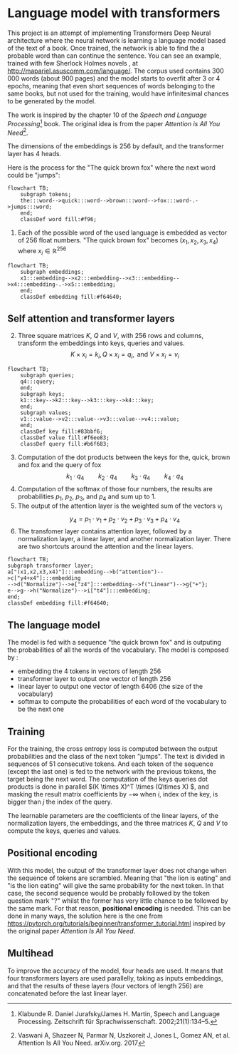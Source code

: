 # Language model with transformers

This project is an attempt of implementing Transformers Deep Neural architecture where the neural network is learning a language model based of the text of a book. Once trained, the network is able to find the a probable word than can continue the sentence. You can see an example, trained with few Sherlock Holmes novels , at http://mapariel.asuscomm.com/language/. The corpus used contains 300 000 words (about 900 pages) and the model starts to overfit after 3 or 4 epochs, meaning that even short sequences of words belonging to the same books, but not used for the training, would have infinitesimal chances to be generated by the model.



The work is inspired by the chapter 10 of the *Speech and Language Processing*[^1] book. The original idea is from the paper *Attention is All You Need*[^2].

The dimensions of the embeddings is 256 by default, and the transformer layer has 4 heads.

Here is the process for the "The quick brown fox" where the next word could be "jumps":


```mermaid
flowchart TB;
    subgraph tokens;
    the:::word-->quick:::word-->brown:::word-->fox:::word-.->jumps:::word;
    end;    
    classDef word fill:#f96;
```

1. Each of the possible word of the used language is embedded as vector of 256 float numbers. "The quick brown fox" becomes $(x_1, x_2, x_3, x_4)$ where $x_i \in \mathbb{R}^{256}$

```mermaid
flowchart TB;
    subgraph embeddings;
    x1:::embedding-->x2:::embedding-->x3:::embedding-->x4:::embedding-.->x5:::embedding;
    end;
    classDef embedding fill:#f64640;
```

## Self attention and transformer layers

2. Three square matrices $K$, $Q$ and $V$, with 256 rows and columns,  transform the embeddings into keys, queries and values.
$$K \times x_i = k_i ,  Q \times x_i = q_i ,  \text{ and } V \times x_i = v_i$$ 

```mermaid
flowchart TB;
    subgraph queries;
    q4:::query;
    end;
    subgraph keys;
    k1:::key-->k2:::key-->k3:::key-->k4:::key;
    end;
    subgraph values;
    v1:::value-->v2:::value-->v3:::value-->v4:::value;
    end;
    classDef key fill:#83bbf6; 
    classDef value fill:#f6ee83;    
    classDef query fill:#b6f683;
```

3. Computation of the dot products between the keys for the, quick, brown and fox and the query of fox  
$$k_1\cdot q_4  \qquad k_2 \cdot q_4 \qquad k_3 \cdot q_4  \qquad k_4 \cdot q_4$$
4. Computation of the softmax of those four numbers, the results are probabilities $p_1$, $p_2$, $p_3$, and $p_4$ and sum up to 1.
5. The output of the attention layer is the weighted sum of the vectors $v_i$
$$y_4=p_1 \cdot v_1 + p_2 \cdot v_2 + p_3 \cdot v_3 + p_4 \cdot v_4$$
6. The transfomer layer contains attention layer, followed by a normalization layer, a linear layer, and another normalization layer. There are two shortcuts around the attention and the linear layers.
```mermaid
flowchart TB;
subgraph transformer layer;
a["(x1,x2,x3,x4)"]:::embedding-->b("attention")-->c["y4+x4"]:::embedding
-->d("Normalize")-->e["z4"]:::embedding-->f("Linear")-->g{"+"};
e-->g-->h("Normalize")-->i["t4"]:::embedding;
end;
classDef embedding fill:#f64640;
```

## The language model
The model is fed with a sequence "the quick brown fox" and is outputing the probabilities of all the words of the vocabulary.
The model is composed by :
- embedding the 4 tokens in vectors of length 256
- transformer layer to output one vector of length 256
- linear layer to output one vector of length 6406 (the size of the vocabulary)
- softmax to compute the probabilities of each word of the vocabulary to be the next one 

## Training

For the training, the cross entropy loss is computed between the output probabilities and the class of the next token "jumps". The text is divided in sequences of 51 consecutive tokens. And each token of the sequence (except the last one) is fed to the network with the previous tokens, the target being the next word.  The computation of the keys queries dot products is done in parallel $(K \times X)^T \times (Q\times X) $, and masking the result matrix coefficients by $-\infty$ when $i$, index of the key, is bigger than $j$ the index of the query.

The learnable parameters are the coefficients of the linear layers, of the normalization layers, the embeddings, and the three matrices $K$, $Q$ and $V$ to compute the keys, queries and values.

## Positional encoding

With this model, the output of the transformer layer does not change when the sequence of tokens are scrambled. Meaning that "the lion is eating" and "is the lion eating" will give the same probability for the next token. In that case, the second sequence would be probably followed by the token question mark "?" whilst the former has very little chance to be followed by the same mark. For that reason, **positional encoding** is needed. This can be done in many ways, the solution here is the one from https://pytorch.org/tutorials/beginner/transformer_tutorial.html inspired by the original paper *Attention Is All You Need*.

## Multihead

To improve the accuracy of the model, four heads are used. It means that four transformers layers are used parallelly, taking as inputs embeddings, and that the results of these layers (four vectors of length 256) are concatenated before the last linear layer. 


[^1]: Klabunde R. Daniel Jurafsky/James H. Martin, Speech and Language Processing. Zeitschrift für Sprachwissenschaft. 2002;21(1):134–5.  
[^2]: Vaswani A, Shazeer N, Parmar N, Uszkoreit J, Jones L, Gomez AN, et al. Attention Is All You Need. arXiv.org. 2017 



